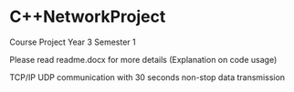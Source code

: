 # C++NetworkProject

Course Project Year 3 Semester 1

Please read readme.docx for more details 
(Explanation on code usage)

TCP/IP UDP communication with 30 seconds non-stop data transmission 
